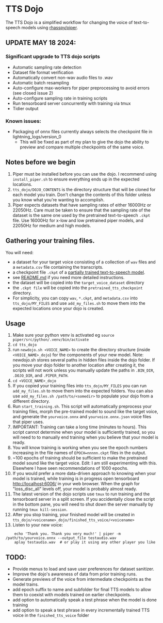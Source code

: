 # TTS Dojo

The TTS Dojo is a simplified workflow for changing the voice of text-to-speech models using [rhasspy/piper](https://github.com/rhasspy/piper).



## UPDATE MAY 18 2024:
### Significant upgrade to TTS dojo scripts
- Automatic sampling rate detection
- Dataset file format verification 
- Automatically convert non-wav audio files to .wav
- Automatic batch resampling
- Auto-configure max-workers for piper preprocessing to avoid errors (see closed issue 2)
- Auto-configure sampling rate in training scripts
- Run tensorboard server concurrently with training via tmux
- Tidier output
### Known issues:
- Packaging of onnx files currently always selects the checkpoint file in lightning_logs/version_0
   - This will be fixed as part of my plan to give the dojo the ability to preview and compare multiple checkpoints of the same voice.







## Notes before we begin
1. Piper must be installed before you can use the dojo. I recommend using `install_piper.sh` to ensure everything ends up in the expected locations.
2. `tts_dojo/DOJO_CONTENTS` is the directory structure that will be cloned for each model you train.  Don't change the contents of this folder unless you know what you're wanting to accomplish.
3. Piper expects datasets that have sampling rates of either 16000Hz or 22050Hz.  Care must be taken to ensure that the sampling rate of the dataset is the same one used by the pretrained text-to-speech `.ckpt` file. Use 16000Hz for x-low and low pretrained piper models, and 22050Hz for medium and high models.



## Gathering your training files.
You will need: 
- a dataset for your target voice consisting of a collection of `wav` files and a `metadata.csv` file containing the transcripts.
- a checkpoint file `.ckpt` of a [partially trained text-to-speech model](https://huggingface.co/datasets/rhasspy/piper-checkpoints/tree/main).
- see [README.md](README.md) if you need more detailed instructions.
- the dataset will be copied into the `target_voice_dataset` directory
- the `.ckpt file` will be copied into the `pretrained_tts_checkpoint` directory.
- For simplicity, you can copy `wav`, `*.ckpt`, and `metadata.csv` into `tts_dojo/MY_FILES` and use `add_my_files.sh` to move them into the expected locations once your dojo is created.

## Usage
1. Make sure your python venv is activated eg `source piper/src/python/.venv/bin/activate`
2. `cd tts_dojo`
3. run `newdojo.sh <VOICE_NAME>` to create the directory structure (inside `<VOICE_NAME>_dojo`)  for the components of your new model.  Note: newdojo.sh stores several paths in hidden files inside the dojo folder.  If you move your dojo folder to another location after creating it, the scripts will not work unless you manually update the paths in `.BIN_DIR`, `.DOJO_DIR`, and `.PIPER_PATH`.
4. `cd <VOICE_NAME>_dojo` 
5. If you copied your training files into `tts_dojo/MY_FILES` you can run `add_my_files.sh` to move them into the expected folders.  You can also use `add_my_files.sh /path/to/<somedir>` to populate your dojo from a different directory.
6. Run `start_training.sh`.  This script will automatically preprocess your training files, morph the pre-trained model to sound like the target voice, and generate the `yourvoice.onnx` and `yourvoice.onnx.json` voice files that piper uses.
7. IMPORTANT: Training can take a long time (minutes to hours).  This script cannot determine when your model is sufficiently trained, so you will need to to manually end training when you believe that your model is ready. 
8. You will know training is working when you see the epoch numbers increasing in the file names of `EPOCH=nnnnn.ckpt` files in the output.
9. ~100 epochs of training should be sufficient to make the pretrained model sound like the target voice.  Edit: I am still experimenting with this.  Elsewhere I have seen recommendations of 1000 epochs. 
10. If you would prefer a more data-driven approach to knowing when your model is trained, while training is in progress open tensorboard [http://localhost:6006/](http://localhost:6006/) in your web browser.  When the graph for "loss_disc_all" levels off, your model is probably almost ready.
11. The latest version of the dojo scripts use `tmux` to run training and the tensorboard server in a split screen.   If you accidentally close the script in the bottom pane, you will need to shut down the server manually by running `tmux kill-session`.
12. After you stop training, your finished model will be created in `tts_dojo/<voicename>_dojo/finished_tts_voice/<voicename>`
13. Listen to your new voice:
```
    echo 'Thank you. Thank you very much!' | piper -m /path/to/yourvoice.onnx --output_file testaudio.wav
    aplay testaudio.wav  # or play it using any other player you like
```


## TODO:
- Provide menus to load and save user preferences for dataset sanitizer.
- Improve the dojo's awareness of data from prior training runs.
- Generate previews of the voice from intermediate checkpoints as the model trains.
- add epoch suffix to name and subfolder for final TTS models to allow them to coexist with models trained on earlier checkpoints.
- add option to automatically speak a test phrase when the model is done training
- add option to speak a test phrase in every incrementally trained TTS voice in the `finished_tts_voice` folder
  


